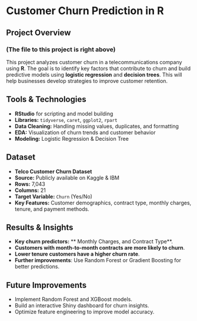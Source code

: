 # Customer Churn Prediction in R

## Project Overview
### (The file to this project is right above)
This project analyzes customer churn in a telecommunications company using **R**. The goal is to identify key factors that contribute to churn and build predictive models using **logistic regression** and **decision trees**. This will help businesses develop strategies to improve customer retention.

## **Tools & Technologies**
- **RStudio** for scripting and model building
- **Libraries:** `tidyverse`, `caret`, `ggplot2`, `rpart`
- **Data Cleaning:** Handling missing values, duplicates, and formatting
- **EDA:** Visualization of churn trends and customer behavior
- **Modeling:** Logistic Regression & Decision Tree

## Dataset
- **Telco Customer Churn Dataset**
- **Source:** Publicly available on Kaggle & IBM
- **Rows:** 7,043
- **Columns:** 21
- **Target Variable:** `Churn` (Yes/No)
- **Key Features:** Customer demographics, contract type, monthly charges, tenure, and payment methods.

## **Results & Insights**
- **Key churn predictors:** ** Monthly Charges, and Contract Type**.
- **Customers with month-to-month contracts are more likely to churn**.
- **Lower tenure customers have a higher churn rate**.
- **Further improvements**: Use Random Forest or Gradient Boosting for better predictions.

## **Future Improvements**
- Implement Random Forest and XGBoost models.
- Build an interactive Shiny dashboard for churn insights.
- Optimize feature engineering to improve model accuracy.
